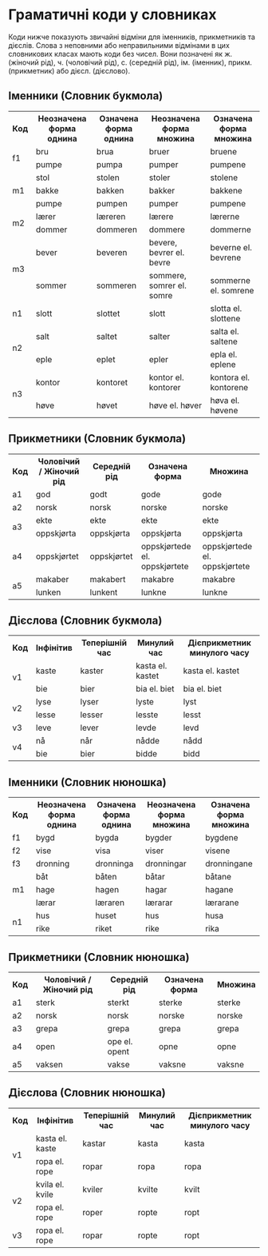 # Граматичні коди у словниках
Коди нижче показують звичайні відміни для іменників, прикметників та дієслів. Слова з неповними або неправильними відмінами в цих словникових класах мають коди без чисел. Вони позначені як ж. (жіночий рід), ч. (чоловічий рід), с. (середній рід), ім. (іменник), прикм. (прикметник) або дієсл. (дієслово).

## Іменники (Словник букмола)
<table class="table table-bordered">
              <tbody>
                <tr>
                  <th>Код</th>
                  <th>Неозначена форма однина</th>
                  <th>Означена форма однина</th>
                  <th>Неозначена форма множина</th>
                  <th>Означена форма множина</th>
                </tr>
                <tr>
                  <td rowspan="2">f1</td>
                  <td>bru</td>
                  <td>brua</td>
                  <td>bruer</td>
                  <td>bruene</td>
                </tr>
                <tr>
                  <td>pumpe</td>
                  <td>pumpa</td>
                  <td>pumper</td>
                  <td>pumpene</td>
                </tr>
                <tr>
                  <td rowspan="3">m1</td>
                  <td>stol</td>
                  <td>stolen</td>
                  <td>stoler</td>
                  <td>stolene</td>
                </tr>
                <tr>
                  <td>bakke</td>
                  <td>bakken</td>
                  <td>bakker</td>
                  <td>bakkene</td>
                </tr>
                <tr>
                  <td>pumpe</td>
                  <td>pumpen</td>
                  <td>pumper</td>
                  <td>pumpene</td>
                </tr>
                <tr>
                  <td rowspan="2">m2</td>
                  <td>lærer</td>
                  <td>læreren</td>
                  <td>lærere</td>
                  <td>lærerne</td>
                </tr>
                <tr>
                  <td>dommer</td>
                  <td>dommeren</td>
                  <td>dommere</td>
                  <td>dommerne</td>
                </tr>
                <tr>
                  <td rowspan="2">m3</td>
                  <td>bever</td>
                  <td>beveren</td>
                  <td>bevere, bevrer el. bevre</td>
                  <td>beverne el. bevrene</td>
                </tr>
                <tr>
                  <td>sommer</td>
                  <td>sommeren</td>
                  <td>sommere, somrer el. somre</td>
                  <td>sommerne el. somrene</td>
                </tr>
                <tr>
                  <td>n1</td>
                  <td>slott</td>
                  <td>slottet</td>
                  <td>slott</td>
                  <td>slotta el. slottene</td>
                </tr>
                <tr>
                  <td rowspan="2">n2</td>
                  <td>salt</td>
                  <td>saltet</td>
                  <td>salter</td>
                  <td>salta el. saltene</td>
                </tr>
                <tr>
                  <td>eple</td>
                  <td>eplet</td>
                  <td>epler</td>
                  <td>epla el. eplene</td>
                </tr>
                <tr>
                  <td rowspan="2">n3</td>
                  <td>kontor</td>
                  <td>kontoret</td>
                  <td>kontor el. kontorer</td>
                  <td>kontora el. kontorene</td>
                </tr>
                <tr>
                  <td>høve</td>
                  <td>høvet</td>
                  <td>høve el. høver</td>
                  <td>høva el. høvene</td>
                </tr>
              </tbody>
            </table>

## Прикметники (Словник букмола)
 <table class="table table-bordered">
<tbody>
<tr>
    <th>Код</th>
    <th>Чоловічий / Жіночий рід</th>
    <th>Середній рід</th>
    <th>Означена форма</th>
    <th>Множина</th>
</tr>
<tr>
    <td>a1</td>
    <td>god</td>
    <td>godt</td>
    <td>gode</td>
    <td>gode</td>
</tr>
<tr>
    <td>a2</td>
    <td>norsk</td>
    <td>norsk</td>
    <td>norske</td>
    <td>norske</td>
</tr>
<tr>
    <td rowspan="2">a3</td>
    <td>ekte</td>
    <td>ekte</td>
    <td>ekte</td>
    <td>ekte</td>
</tr>
<tr>
    <td>oppskjørta</td>
    <td>oppskjørta</td>
    <td>oppskjørta</td>
    <td>oppskjørta</td>
</tr>
<tr>
    <td>a4</td>
    <td>oppskjørtet</td>
    <td>oppskjørtet</td>
    <td>oppskjørtede el. oppskjørtete</td>
    <td>oppskjørtede el. oppskjørtete</td>
</tr>
<tr>
    <td rowspan="2">a5</td>
    <td>makaber</td>
    <td>makabert</td>
    <td>makabre</td>
    <td>makabre</td>
</tr>
<tr>
    <td>lunken</td>
    <td>lunkent</td>
    <td>lunkne</td>
    <td>lunkne</td>
</tr>
</tbody>
</table>

## Дієслова (Словник букмола)
 <table class="table table-bordered">
              <tbody>
                <tr>
                  <th>Код</th>
                  <th>Інфінітив</th>
                  <th>Теперішній час</th>
                  <th>Минулий час</th>
                  <th>Дієприкметник минулого часу</th>
                </tr>
                <tr>
                  <td rowspan="2">v1</td>
                  <td>kaste</td>
                  <td>kaster</td>
                  <td>kasta el. kastet</td>
                  <td>kasta el. kastet</td>
                </tr>
                <tr>
                  <td>bie</td>
                  <td>bier</td>
                  <td>bia el. biet</td>
                  <td>bia el. biet</td>
                </tr>
                <tr>
                  <td rowspan="2">v2</td>
                  <td>lyse</td>
                  <td>lyser</td>
                  <td>lyste</td>
                  <td>lyst</td>
                </tr>
                <tr>
                  <td>lesse</td>
                  <td>lesser</td>
                  <td>lesste</td> 
                  <td>lesst</td>
                </tr>
                <tr>
                  <td>v3</td>
                  <td>leve</td>
                  <td>lever</td>
                  <td>levde</td>
                  <td>levd</td>
                </tr>
                <tr>
                   <td rowspan="2">v4</td>
                  <td>nå</td>
                  <td>når</td>
                  <td>nådde</td>
                  <td>nådd</td>
                </tr>
                <tr>
                  <td>bie</td>
                  <td>bier</td>
                  <td>bidde</td>
                  <td>bidd</td>
                </tr>
              </tbody>
            </table>

## Іменники (Словник нюношка)
<table class="table table-bordered">
              <tr>
                <th>Код</th>
                <th>Неозначена форма однина</th>
                <th>Означена форма однина</th>
                <th>Неозначена форма множина</th>
                <th>Означена форма множина</th>
              </tr>
              <tr>
                <td>f1</td>
                <td> bygd</td>
                <td> bygda</td>
                <td> bygder</td>
                <td> bygdene</td>
              </tr>
              <tr>
                <td>f2</td>
                <td> vise</td>
                <td> visa</td>
                <td> viser</td>
                <td> visene</td>
              </tr>
              <tr>
                 <td>f3</td>
                <td> dronning</td>
                <td> dronninga</td>
                <td> dronningar</td>
                <td> dronningane</td>
              </tr>
              <tr>
                <td rowspan="3">m1</td>
                <td> båt</td>
                <td> båten</td>
                <td> båtar</td>
                <td> båtane</td>
              </tr>
              <tr>
                <td>hage</td>
                <td>hagen</td>
                <td>hagar</td>
                <td>hagane</td>
              </tr>
              <tr>
                <td> lærar</td>
                <td> læraren</td>
                <td> lærarar</td>
                <td> lærarane</td>
              </tr>
              <tr>
                <td rowspan="2">n1</td>
                <td> hus</td>
                <td> huset</td>
                <td> hus</td>
                <td> husa</td>
              </tr>
              <tr>
                <td> rike</td>
                <td> riket</td>
                <td> rike</td>
                <td> rika</td>
              </tr>
            </table>

## Прикметники (Словник нюношка)
 <table class="table table-bordered">
              <tr>
                <th>Код</th>
                <th>Чоловічий / Жіночий рід</th>
                <th>Середній рід</th>
                <th>Означена форма</th>
                <th>Множина</th>
              </tr>
              <tr>
                <td>a1</td>
                <td> sterk</td>
                <td> sterkt</td>
                <td> sterke</td>
                <td> sterke</td>
              </tr>
              <tr>
                <td>a2</td>
                <td> norsk</td>
                <td> norsk</td>
                <td> norske</td>
                <td> norske</td>
              </tr>
              <tr>
                 <td>a3</td>
                <td> grepa</td>
                <td> grepa</td>
                 <td> grepa</td>
                <td> grepa</td>
              </tr>
              <tr>
                <td>a4</td>
                <td> open</td>
                <td> ope el. opent</td>
                <td> opne</td>
                <td> opne</td>
              </tr>
              <tr>
                <td>a5</td>
                <td> vaksen</td>
                <td> vakse</td>
                <td> vaksne</td>
                <td> vaksne</td>
              </tr>
            </table>

## Дієслова (Словник нюношка)
<table class="table table-bordered">
              <tr>
                <th>Код</th>
                <th>Інфінітив</th>
                <th>Теперішній час</th>
                <th>Минулий час</th>
                <th>Дієприкметник минулого часу</th>
              </tr>
              <tr>
                <td rowspan="2">v1</td>
                <td> kasta el. kaste</td>
                <td> kastar</td>
                <td> kasta</td>
                <td> kasta</td>
              </tr>
              <tr>
                <td> ropa el. rope</td>
                <td> ropar</td>
                <td> ropa</td>
                <td> ropa</td>
              </tr>
              <tr>
                <td rowspan="2">v2</td>
                <td> kvila el. kvile</td>
                <td> kviler</td>
                <td> kvilte</td>
                <td> kvilt</td>
              </tr>
              <tr>
                 <td>ropa el. rope</td>
                <td> roper</td>
                 <td> ropte</td>
                <td> ropt</td>
              </tr>
              <tr>
                <td>v3</td>
                <td> ropa el. rope</td>
                <td> ropar</td>
                <td> ropte</td>
                <td> ropt</td>
              </tr>
            </table>
